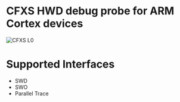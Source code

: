 # CFXS HWD debug probe for ARM Cortex devices
![CFXS L0](https://github.com/CFXS/CFXS-L0-ARM-Debugger/blob/master/Logo.png)

# Supported Interfaces
- SWD
- SWO
- Parallel Trace
